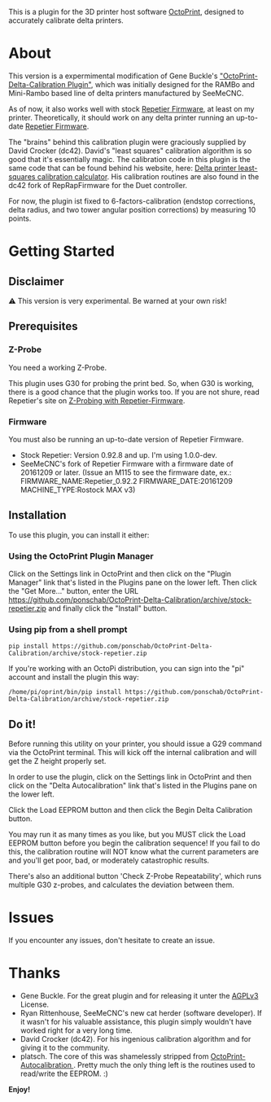 This is a plugin for the 3D printer host software [OctoPrint](http://www.octoprint.org), designed to accurately calibrate delta printers.

# About
This version is a expermimental modification of Gene Buckle's ["OctoPrint-Delta-Calibration Plugin"](https://github.com/geneb/OctoPrint-Delta-Calibration), which was initially designed for the RAMBo and Mini-Rambo based line of delta printers manufactured by SeeMeCNC.

As of now, it also works well with stock [Repetier Firmware](https://github.com/repetier/Repetier-Firmware), at least on my printer. Theoretically, it should work on any delta printer running an up-to-date [Repetier Firmware](https://github.com/repetier/Repetier-Firmware).

The "brains" behind this calibration plugin were graciously supplied by David Crocker (dc42).
David's "least squares" calibration algorithm is so good that it's essentially magic. The calibration
code in this plugin is the same code that can be found behind his website, here: 
[Delta printer least-squares calibration calculator](http://www.escher3d.com/pages/wizards/wizarddelta.php). His calibration routines are also found
in the dc42 fork of RepRapFirmware for the Duet controller.

For now, the plugin ist fixed to 6-factors-calibration (endstop corrections, delta radius, and two tower angular position corrections) by measuring 10 points.

# Getting Started

## Disclaimer

:warning: This version is very experimental. Be warned at your own risk! 

## Prerequisites

### Z-Probe
You need a working Z-Probe.

This plugin uses G30 for probing the print bed. So, when G30 is working, there is a good chance that the plugin works too.
If you are not shure, read Repetier's site on [Z-Probing with Repetier-Firmware](https://www.repetier.com/documentation/repetier-firmware/z-probing/).

### Firmware
You must also be running an up-to-date version of Repetier Firmware.
* Stock Repetier: Version 0.92.8 and up. I'm using 1.0.0-dev.
* SeeMeCNC's fork of Repetier Firmware with a firmware date of 20161209 or later. (Issue an M115 to see the firmware date, ex.: FIRMWARE_NAME:Repetier_0.92.2 FIRMWARE_DATE:20161209 MACHINE_TYPE:Rostock MAX v3)

## Installation

To use this plugin, you can install it either:

### Using the OctoPrint Plugin Manager

Click on the Settings link in OctoPrint and then click on the "Plugin Manager" link that's listed in the Plugins pane on the lower left. Then click the "Get More..." button, enter the URL https://github.com/ponschab/OctoPrint-Delta-Calibration/archive/stock-repetier.zip and finally click the "Install" button.

### Using pip from a shell prompt

    pip install https://github.com/ponschab/OctoPrint-Delta-Calibration/archive/stock-repetier.zip

If you're working with an OctoPi distribution, you can sign into the "pi" account and
install the plugin this way:

    /home/pi/oprint/bin/pip install https://github.com/ponschab/OctoPrint-Delta-Calibration/archive/stock-repetier.zip

## Do it!
Before running this utility on your printer, you should issue a G29 command via the OctoPrint
terminal. This will kick off the internal calibration and will get the Z height properly set.

In order to use the plugin, click on the Settings link in OctoPrint and then click on the
"Delta Autocalibration" link that's listed in the Plugins pane on the lower left.

Click the Load EEPROM button and then click the Begin Delta Calibration button.

You may run it as many times as you like, but you MUST click the Load EEPROM button before you begin
the calibration sequence!  If you fail to do this, the calibration routine will NOT know what the current
parameters are and you'll get poor, bad, or moderately catastrophic results.

There's also an additional button 'Check Z-Probe Repeatability', which runs multiple G30 z-probes, and calculates the deviation between them.

# Issues
If you encounter any issues, don't hesitate to create an issue.

# Thanks
* Gene Buckle. For the great plugin and for releasing it unter the [AGPLv3](https://www.gnu.org/licenses/agpl-3.0.html) License.
* Ryan Rittenhouse, SeeMeCNC's new cat herder (software developer). If it wasn't for his valuable assistance, this plugin simply wouldn't have worked right for a very long time.
* David Crocker (dc42). For his ingenious calibration algorithm and for giving it to the community.
* platsch. The core of this was shamelessly stripped from [OctoPrint-Autocalibration
](https://github.com/platsch/OctoPrint-Autocalibration). Pretty much the only thing left is the routines used to read/write the EEPROM. :)

**Enjoy!**
